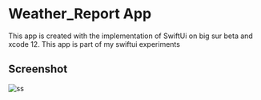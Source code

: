 # Weather_Report App

This app is created with the implementation of SwiftUi on big sur beta and xcode 12. This app is part of my swiftui experiments



## Screenshot
![ss](https://user-images.githubusercontent.com/1447937/72296817-96f10580-366b-11ea-957c-023efeac958f.png)



